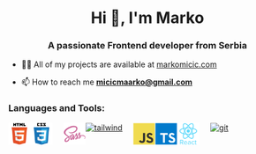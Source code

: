 <h1 align="center">Hi 👋, I'm Marko</h1>
<h3 align="center">A passionate Frontend developer from Serbia</h3>

- 👨‍💻 All of my projects are available at <a href="markomicic.com" target="_blank" rel="noreferrer">markomicic.com</a>

- 📫 How to reach me **micicmaarko@gmail.com**

<p align="left">
</p>

<h3 align="left">Languages and Tools:</h3>
<p align="left" style="display: flex; flex-wrap: wrap;">
  <span style="display: flex;">
    <a href="https://www.w3.org/html/" target="_blank" rel="noreferrer">
      <img src="https://raw.githubusercontent.com/devicons/devicon/master/icons/html5/html5-original-wordmark.svg" alt="html5" width="40" height="40"/>
    </a>
    <a href="https://www.w3schools.com/css/" target="_blank" rel="noreferrer">
      <img src="https://raw.githubusercontent.com/devicons/devicon/master/icons/css3/css3-original-wordmark.svg" alt="css3" width="40" height="40"/>
    </a>
  </span>
  &nbsp; &nbsp; &nbsp;
  <span style="display: flex;">
    <a href="https://sass-lang.com" target="_blank" rel="noreferrer">
      <img src="https://raw.githubusercontent.com/devicons/devicon/master/icons/sass/sass-original.svg" alt="sass" width="40" height="40"/>
    </a>
    <a href="https://tailwindcss.com/" target="_blank" rel="noreferrer">
      <img src="https://www.vectorlogo.zone/logos/tailwindcss/tailwindcss-icon.svg" alt="tailwind" width="40" height="40"/>
    </a>
  </span>
  &nbsp; &nbsp; &nbsp;
  <span style="display: flex;">
    <a href="https://developer.mozilla.org/en-US/docs/Web/JavaScript" target="_blank" rel="noreferrer">
      <img src="https://raw.githubusercontent.com/devicons/devicon/master/icons/javascript/javascript-original.svg" alt="javascript" width="40" height="40"/>
    </a>
    <a href="https://www.typescriptlang.org/" target="_blank" rel="noreferrer">
      <img src="https://raw.githubusercontent.com/devicons/devicon/master/icons/typescript/typescript-original.svg" alt="typescript" width="40" height="40"/>
    </a>
    <a href="https://reactjs.org/" target="_blank" rel="noreferrer">
      <img src="https://raw.githubusercontent.com/devicons/devicon/master/icons/react/react-original-wordmark.svg" alt="react" width="40" height="40"/>
    </a>
  </span>
  &nbsp; &nbsp; &nbsp;
  <span style="display: flex;">
    <a href="https://git-scm.com/" target="_blank" rel="noreferrer">
      <img src="https://www.vectorlogo.zone/logos/git-scm/git-scm-icon.svg" alt="git" width="40" height="40"/>
    </a>
  </span>
</p>
